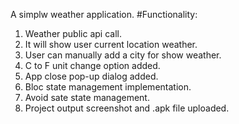 A simplw weather application.
#Functionality:
1. Weather public api call.
2. It will show user current location weather.
3. User can manually add a city for show weather.
4. C to F unit change option added.
5. App close pop-up dialog added.
6. Bloc state management implementation.
7.  Avoid sate state management.
9. Project output screenshot and .apk file uploaded.
